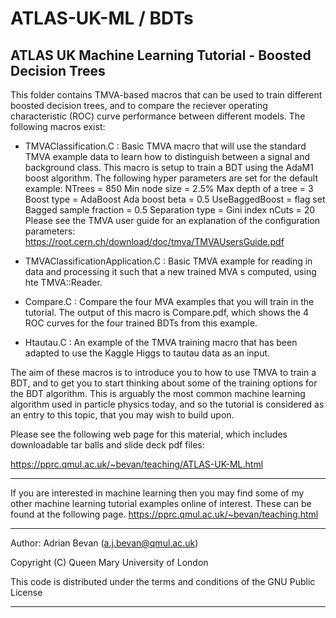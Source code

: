 # ATLAS-UK-ML / BDTs
ATLAS UK Machine Learning Tutorial - Boosted Decision Trees
-------------------------------------------------------------------------------------------------
This folder contains TMVA-based macros that can be used to train different boosted decision trees,
and to compare the reciever operating characteristic (ROC) curve performance between different models.
The following macros exist:

  - TMVAClassification.C : Basic TMVA macro that will use the standard TMVA example data to 
    learn how to distinguish between a signal and background class.  This macro is setup to 
    train a BDT using the AdaM1 boost algorithm.  The following hyper parameters are set for 
    the default example:
      NTrees                  = 850
      Min node size           = 2.5%
      Max depth of a tree     = 3
      Boost type              = AdaBoost
      Ada boost beta          = 0.5
      UseBaggedBoost          = flag set
      Bagged sample fraction  = 0.5
      Separation type         = Gini index
      nCuts                   = 20
    Please see the TMVA user guide for an explanation of the configuration parameters:
       https://root.cern.ch/download/doc/tmva/TMVAUsersGuide.pdf 
    
  - TMVAClassificationApplication.C : Basic TMVA example for reading in data and processing it
    such that a new trained MVA s computed, using hte TMVA::Reader.
  
  - Compare.C : Compare the four MVA examples that you will train in the tutorial.  The output of this
    macro is Compare.pdf, which shows the 4 ROC curves for the four trained BDTs from this example.
    
  - Htautau.C : An example of the TMVA training macro that has been adapted to use the Kaggle Higgs to 
    tautau data as an input.
    
The aim of these macros is to introduce you to how to use TMVA to train a BDT, and to get you to start thinking
about some of the training options for the BDT algorithm.  This is arguably the most common machine learning
algorithm used in particle physics today, and so the tutorial is considered as an entry to this topic, that you
may wish to build upon.

Please see the following web page for this material, which includes downloadable tar balls and
slide deck pdf files:

  https://pprc.qmul.ac.uk/~bevan/teaching/ATLAS-UK-ML.html

-------------------------------------------------------------------------------------------------

If you are interested in machine learning then you may find some of my other machine
learning tutorial examples online of interest. These can be found at the following page.
  https://pprc.qmul.ac.uk/~bevan/teaching.html

-------------------------------------------------------------------------------------------------
Author: Adrian Bevan (a.j.bevan@qmul.ac.uk)

Copyright (C) Queen Mary University of London

This code is distributed under the terms and conditions of the GNU Public License

-------------------------------------------------------------------------------------------------
